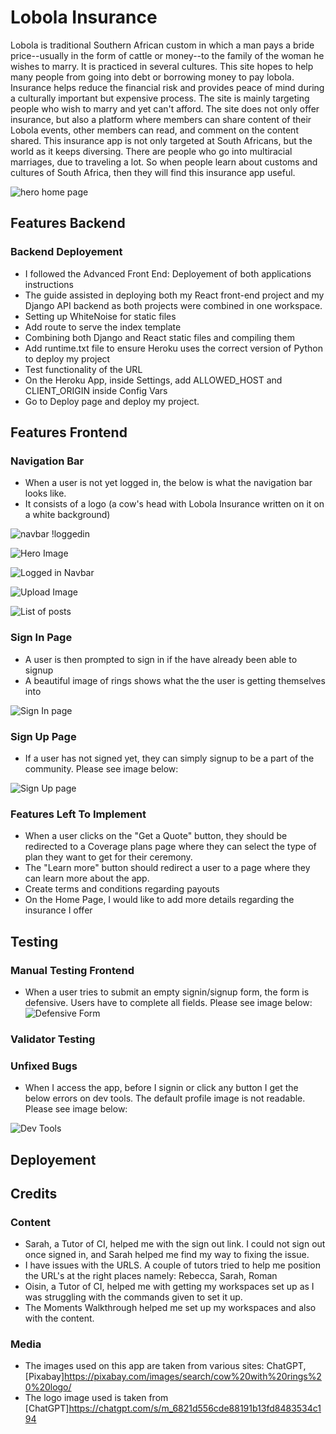 # Lobola Insurance

Lobola is traditional Southern African custom in which a man pays a bride price--usually in the form of cattle or money--to the family of the woman he wishes to marry. It is practiced in several cultures. This site hopes to help many people from going into debt or borrowing money to pay lobola. Insurance helps reduce the financial risk and provides peace of mind during a culturally important but expensive process. The site is mainly targeting people who wish to marry and yet can't afford. The site does not only offer insurance, but also a platform where members can share content of their Lobola events, other members can read, and comment on the content shared. This insurance app is not only targeted at South Africans, but the world as it keeps diversing. There are people who go into multiracial marriages, due to traveling a lot. So when people learn about customs and cultures of South Africa, then they will find this insurance app useful.

![hero home page](image.png)

## Features Backend

### Backend Deployement
* I followed the Advanced Front End: Deployement of both applications instructions
* The guide assisted in deploying both my React front-end project and my Django API backend as both projects were combined in one workspace.
* Setting up WhiteNoise for static files
* Add route to serve the index template
* Combining both Django and React static files and compiling them
* Add runtime.txt file to ensure Heroku uses the correct version of Python to deploy my project
* Test functionality of the URL
* On the Heroku App, inside Settings, add ALLOWED_HOST and CLIENT_ORIGIN inside Config Vars
* Go to Deploy page and deploy my project.


## Features Frontend

### Navigation Bar
* When a user is not yet logged in, the below is what the navigation bar looks like.
* It consists of a logo (a cow's head with Lobola Insurance written on it on a white background)

![navbar !loggedin](image-1.png)



![Hero Image](readme.docs/hero-image.png)

![Logged in Navbar](readme.docs/navbar.png)


![Upload Image](readme.docs/image-upload.png)

![List of posts](readme.docs/post-list.png)


### Sign In Page
* A user is then prompted to sign in if the have already been able to signup
* A beautiful image of rings shows what the the user is getting themselves into

![Sign In page](readme.docs/signin.png)

### Sign Up Page
* If a user has not signed yet, they can simply signup to be a part of the community. Please see image below:

![Sign Up page](readme.docs/signup.png)




### Features Left To Implement
* When a user clicks on the "Get a Quote" button, they should be redirected to a Coverage plans page where they can select the type of plan they want to get for their ceremony.
* The "Learn more" button should redirect a user to a page where they can learn more about the app.
* Create terms and conditions regarding payouts
* On the Home Page, I would like to add more details regarding the insurance I offer

## Testing

### Manual Testing Frontend
* When a user tries to submit an empty signin/signup form, the form is defensive. Users have to complete all fields. Please see image below:
![Defensive Form](readme.docs/defensive-form.png)



### Validator Testing



### Unfixed Bugs

* When I access the app, before I signin or click any button I get the below errors on dev tools. The default profile image is not readable. Please see image below:

![Dev Tools](readme.docs/console.png)


## Deployement



## Credits

### Content
* Sarah, a Tutor of CI, helped me with the sign out link. I could not sign out once signed in, and Sarah helped me find my way to fixing the issue.
* I have issues with the URLS. A couple of tutors tried to help me position the URL's at the right places namely: Rebecca, Sarah, Roman
* Oisin, a Tutor of CI, helped me with getting my workspaces set up as I was struggling with the commands given to set it up.
* The Moments Walkthrough helped me set up my workspaces and also with the content.


### Media
* The images used on this app are taken from various sites: ChatGPT, [Pixabay]https://pixabay.com/images/search/cow%20with%20rings%20%20logo/
* The logo image used is taken from [ChatGPT]https://chatgpt.com/s/m_6821d556cde88191b13fd8483534c194



